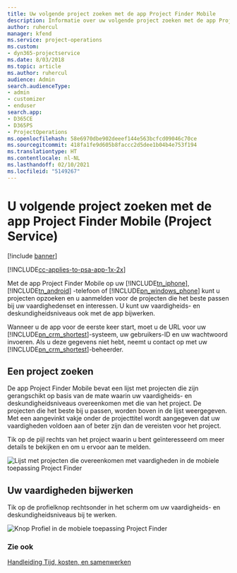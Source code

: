 ```yaml
---
title: Uw volgende project zoeken met de app Project Finder Mobile
description: Informatie over uw volgende project zoeken met de app Project Finder Mobile voor Project Service
author: ruhercul
manager: kfend
ms.service: project-operations
ms.custom:
- dyn365-projectservice
ms.date: 8/03/2018
ms.topic: article
ms.author: ruhercul
audience: Admin
search.audienceType:
- admin
- customizer
- enduser
search.app:
- D365CE
- D365PS
- ProjectOperations
ms.openlocfilehash: 58e6970dbe902deeef144e563bcfcd09046c70ce
ms.sourcegitcommit: 418fa1fe9d605b8faccc2d5dee1b04b4e753f194
ms.translationtype: HT
ms.contentlocale: nl-NL
ms.lasthandoff: 02/10/2021
ms.locfileid: "5149267"
---
```

# <a name="find-your-next-project-with-the-project-finder-mobile-app-project-service"></a>U volgende project zoeken met de app Project Finder Mobile (Project Service)

[!include [banner](../includes/psa-now-project-operations.md)]

[!INCLUDE[cc-applies-to-psa-app-1x-2x](../includes/cc-applies-to-psa-app-1x-2x.md)]

Met de app Project Finder Mobile op uw [!INCLUDE[tn_iphone](../includes/tn-iphone.md)], [!INCLUDE[tn_android](../includes/tn-android.md)] -telefoon of [!INCLUDE[pn_windows_phone](../includes/pn-windows-phone.md)] kunt u projecten opzoeken en u aanmelden voor de projecten die het beste passen bij uw vaardighedenset en interessen. U kunt uw vaardigheids- en deskundigheidsniveaus ook met de app bijwerken.  
  
 Wanneer u de app voor de eerste keer start, moet u de URL voor uw [!INCLUDE[pn_crm_shortest](../includes/pn-crm-shortest.md)]-systeem, uw gebruikers-ID en uw wachtwoord invoeren. Als u deze gegevens niet hebt, neemt u contact op met uw [!INCLUDE[pn_crm_shortest](../includes/pn-crm-shortest.md)]-beheerder.  
  
## <a name="find-a-project"></a>Een project zoeken  
 De app Project Finder Mobile bevat een lijst met projecten die zijn gerangschikt op basis van de mate waarin uw vaardigheids- en deskundigheidsniveaus overeenkomen met die van het project. De projecten die het beste bij u passen, worden boven in de lijst weergegeven. Met een aangevinkt vakje onder de projecttitel wordt aangegeven dat uw vaardigheden voldoen aan of beter zijn dan de vereisten voor het project.  
  
 Tik op de pijl rechts van het project waarin u bent geïnteresseerd om meer details te bekijken en om u ervoor aan te melden.  
  
 ![Lijst met projecten die overeenkomen met vaardigheden in de mobiele toepassing Project Finder](../psa/media/project-service-project-finder-list.png "Lijst met projecten die overeenkomen met vaardigheden in de mobiele toepassing Project Finder")  
  
## <a name="update-your-skills"></a>Uw vaardigheden bijwerken  
 Tik op de profielknop rechtsonder in het scherm om uw vaardigheids- en deskundigheidsniveaus bij te werken.  
  
 ![Knop Profiel in de mobiele toepassing Project Finder](../psa/media/project-service-project-finder-profile.png "Knop Profiel in de mobiele toepassing Project Finder")  
  
### <a name="see-also"></a>Zie ook  
 [Handleiding Tijd, kosten, en samenwerken](../psa/time-expense-collaboration-guide.md)
